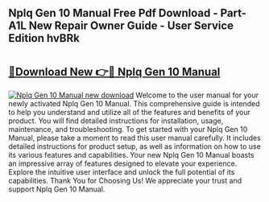 ## Nplq Gen 10 Manual Free Pdf Download - Part-A1L New Repair Owner Guide - User Service Edition hvBRk

# <h2><a href="http://cf20027.oget.top/?id=Nplq+Gen+10+Manual">🔗Download New 👉🔴 Nplq Gen 10 Manual</a></h2>

[![Nplq Gen 10 Manual new download](https://i.imgur.com/5g1atiW.png)](http://cf20027.oget.top/?id=Nplq+Gen+10+Manual)
Welcome to the user manual for your newly activated Nplq Gen 10 Manual. This comprehensive guide is intended to help you understand and utilize all of the features and benefits of your product. You will find detailed instructions for installation, usage, maintenance, and troubleshooting. To get started with your Nplq Gen 10 Manual, please take a moment to read this user manual carefully. It includes detailed instructions for product setup, as well as information on how to use its various features and capabilities. Your new Nplq Gen 10 Manual boasts an impressive array of features designed to elevate your experience. Explore the intuitive user interface and unlock the full potential of its capabilities. Thank You for Choosing Us! We appreciate your trust and support Nplq Gen 10 Manual.
